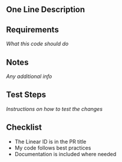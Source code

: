 ## One Line Description

## Requirements

_What this code should do_

## Notes

_Any additional info_

## Test Steps

_Instructions on how to test the changes_

## Checklist

- The Linear ID is in the PR title
- My code follows best practices
- Documentation is included where needed
